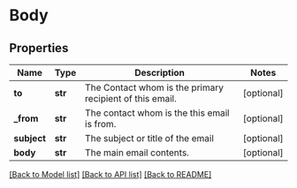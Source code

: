 # Body

## Properties
Name | Type | Description | Notes
------------ | ------------- | ------------- | -------------
**to** | **str** | The Contact whom is the primary recipient of this email. | [optional] 
**_from** | **str** | The contact whom is the this email is from. | [optional] 
**subject** | **str** | The subject or title of the email | [optional] 
**body** | **str** | The main email contents. | [optional] 

[[Back to Model list]](../README.md#documentation-for-models) [[Back to API list]](../README.md#documentation-for-api-endpoints) [[Back to README]](../README.md)

